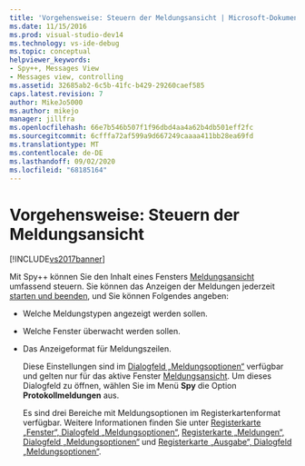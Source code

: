 ```yaml
---
title: 'Vorgehensweise: Steuern der Meldungsansicht | Microsoft-Dokumentation'
ms.date: 11/15/2016
ms.prod: visual-studio-dev14
ms.technology: vs-ide-debug
ms.topic: conceptual
helpviewer_keywords:
- Spy++, Messages View
- Messages view, controlling
ms.assetid: 32685ab2-6c5b-41fc-b429-29260caef585
caps.latest.revision: 7
author: MikeJo5000
ms.author: mikejo
manager: jillfra
ms.openlocfilehash: 66e7b546b507f1f96dbd4aa4a62b4db501eff2fc
ms.sourcegitcommit: 6cfffa72af599a9d667249caaaa411bb28ea69fd
ms.translationtype: MT
ms.contentlocale: de-DE
ms.lasthandoff: 09/02/2020
ms.locfileid: "68185164"
---
```

# <a name="how-to-control-messages-view"></a>Vorgehensweise: Steuern der Meldungsansicht
[!INCLUDE[vs2017banner](../includes/vs2017banner.md)]

Mit Spy++ können Sie den Inhalt eines Fensters [Meldungsansicht](../debugger/messages-view.md) umfassend steuern. Sie können das Anzeigen der Meldungen jederzeit [starten und beenden](../debugger/how-to-start-and-stop-the-message-log-display.md), und Sie können Folgendes angeben:  
  
- Welche Meldungstypen angezeigt werden sollen.  
  
- Welche Fenster überwacht werden sollen.  
  
- Das Anzeigeformat für Meldungszeilen.  
  
  Diese Einstellungen sind im [Dialogfeld „Meldungsoptionen“](../debugger/message-options-dialog-box.md) verfügbar und gelten nur für das aktive Fenster [Meldungsansicht](../debugger/messages-view.md). Um dieses Dialogfeld zu öffnen, wählen Sie im Menü **Spy** die Option **Protokollmeldungen** aus.  
  
  Es sind drei Bereiche mit Meldungsoptionen im Registerkartenformat verfügbar. Weitere Informationen finden Sie unter [Registerkarte „Fenster“, Dialogfeld „Meldungsoptionen“](../debugger/windows-tab-message-options-dialog-box.md), [Registerkarte „Meldungen“, Dialogfeld „Meldungsoptionen“](../debugger/messages-tab-message-options-dialog-box.md) und [Registerkarte „Ausgabe“, Dialogfeld „Meldungsoptionen“](../debugger/output-tab-message-options-dialog-box.md).
